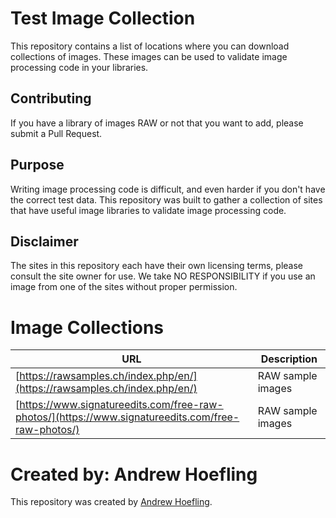 # Test Image Collection
This repository contains a list of locations where you can download collections of images. These images can be used to validate image processing code in your libraries.

## Contributing
If you have a library of images RAW or not that you want to add, please submit a Pull Request.

## Purpose
Writing image processing code is difficult, and even harder if you don't have the correct test data. This repository was built to gather a collection of sites that have useful image libraries to validate image processing code.

## Disclaimer
The sites in this repository each have their own licensing terms, please consult the site owner for use. We take NO RESPONSIBILITY if you use an image from one of the sites without proper permission.

# Image Collections
| URL | Description |
|-----|-------------|
| [https://rawsamples.ch/index.php/en/](https://rawsamples.ch/index.php/en/) | RAW sample images |
| [https://www.signatureedits.com/free-raw-photos/](https://www.signatureedits.com/free-raw-photos/) | RAW sample images |

# Created by: Andrew Hoefling
This repository was created by [Andrew Hoefling](https://github.com/ahoefling).